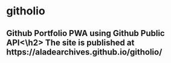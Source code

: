 # githolio
<h2>Github Portfolio PWA using Github Public API<\h2>
The site is published at https://aladearchives.github.io/githolio/

